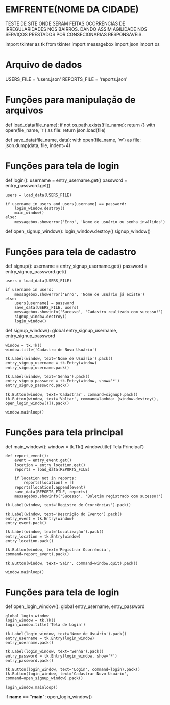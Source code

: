 # EMFRENTE(NOME DA CIDADE)
TESTE DE SITE ONDE SERAM FEITAS OCORRÊNCIAS DE IRREGULARIDADES NOS BAIRROS. DANDO ASSIM AGILIDADE NOS SERVIÇOS PRESTADOS POR CONSECIONÁRIAS RESPONSÁVEIS.

import tkinter as tk
from tkinter import messagebox
import json
import os

# Arquivo de dados
USERS_FILE = 'users.json'
REPORTS_FILE = 'reports.json'

# Funções para manipulação de arquivos
def load_data(file_name):
    if not os.path.exists(file_name):
        return {}
    with open(file_name, 'r') as file:
        return json.load(file)

def save_data(file_name, data):
    with open(file_name, 'w') as file:
        json.dump(data, file, indent=4)

# Funções para tela de login
def login():
    username = entry_username.get()
    password = entry_password.get()
    
    users = load_data(USERS_FILE)
    
    if username in users and users[username] == password:
        login_window.destroy()
        main_window()
    else:
        messagebox.showerror('Erro', 'Nome de usuário ou senha inválidos')

def open_signup_window():
    login_window.destroy()
    signup_window()

# Funções para tela de cadastro
def signup():
    username = entry_signup_username.get()
    password = entry_signup_password.get()
    
    users = load_data(USERS_FILE)
    
    if username in users:
        messagebox.showerror('Erro', 'Nome de usuário já existe')
    else:
        users[username] = password
        save_data(USERS_FILE, users)
        messagebox.showinfo('Sucesso', 'Cadastro realizado com sucesso!')
        signup_window.destroy()
        login_window()

def signup_window():
    global entry_signup_username, entry_signup_password
    
    window = tk.Tk()
    window.title('Cadastro de Novo Usuário')

    tk.Label(window, text='Nome de Usuário').pack()
    entry_signup_username = tk.Entry(window)
    entry_signup_username.pack()

    tk.Label(window, text='Senha').pack()
    entry_signup_password = tk.Entry(window, show='*')
    entry_signup_password.pack()

    tk.Button(window, text='Cadastrar', command=signup).pack()
    tk.Button(window, text='Voltar', command=lambda: [window.destroy(), open_login_window()]).pack()

    window.mainloop()

# Funções para tela principal
def main_window():
    window = tk.Tk()
    window.title('Tela Principal')

    def report_event():
        event = entry_event.get()
        location = entry_location.get()
        reports = load_data(REPORTS_FILE)
        
        if location not in reports:
            reports[location] = []
        reports[location].append(event)
        save_data(REPORTS_FILE, reports)
        messagebox.showinfo('Sucesso', 'Boletim registrado com sucesso!')

    tk.Label(window, text='Registro de Ocorrências').pack()

    tk.Label(window, text='Descrição do Evento').pack()
    entry_event = tk.Entry(window)
    entry_event.pack()

    tk.Label(window, text='Localização').pack()
    entry_location = tk.Entry(window)
    entry_location.pack()

    tk.Button(window, text='Registrar Ocorrência', command=report_event).pack()

    tk.Button(window, text='Sair', command=window.quit).pack()

    window.mainloop()

# Funções para tela de login
def open_login_window():
    global entry_username, entry_password
    
    global login_window
    login_window = tk.Tk()
    login_window.title('Tela de Login')

    tk.Label(login_window, text='Nome de Usuário').pack()
    entry_username = tk.Entry(login_window)
    entry_username.pack()

    tk.Label(login_window, text='Senha').pack()
    entry_password = tk.Entry(login_window, show='*')
    entry_password.pack()

    tk.Button(login_window, text='Login', command=login).pack()
    tk.Button(login_window, text='Cadastrar Novo Usuário', command=open_signup_window).pack()

    login_window.mainloop()

if __name__ == "__main__":
    open_login_window()
